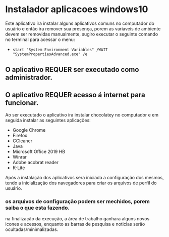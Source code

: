 # Instalador aplicacoes windows10

Este aplicativo ira instalar alguns aplicativos comuns no computador do usuário e então ira remover sua presença, porem as variaveis de ambiente devem ser removidas manualmente, sugiro executar o seguinte comando no terminal para acessar o menu:
- ``` start "System Environment Variables" /WAIT "SystemPropertiesAdvanced.exe" /e ```

## O aplicativo REQUER ser executado como administrador.
## O aplicativo REQUER acesso á internet para funcionar.

Ao ser executado o aplicativo ira instalar chocolatey no computador e em seguida instalar as seguintes aplicações:
- Google Chrome
- Firefox
- CCleaner
- Java
- Microsoft Office 2019 HB
- Winrar
- Adobe acobrat reader
- K-Lite

Após a instalação dos aplicativos sera iniciada a configuração dos mesmos, tendo a inicialização dos navegadores para criar os arquivos de perfil do usuário.
### os arquivos de configuração podem ser mechidos, porem saiba o que esta fazendo.
na finalização da execução, a área de trabalho ganhara alguns novos icones e acessos, enquanto as barras de pesquisa e noticias serão ocultadas/minimalizadas.


